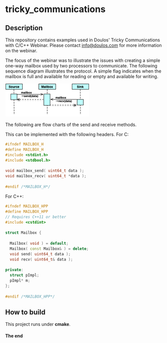 # tricky_communications
## Description

This repository contains examples used in Doulos' Tricky Communications with C/C++ Webinar. Please contact <info@doulos.com> for more information on the webinar.

The focus of the webinar was to illustrate the issues with creating a simple one-way mailbox used by two processors to communicate. The following sequence diagram illustrates the protocol. A simple flag indicates when the mailbox is full and available  for reading or empty and available for writing.

![sequence](assets/sequence.png)



The following are flow charts of the send and receive methods.



This can be implemented with the following headers. For C:

```c
#ifndef MAILBOX_H
#define MAILBOX_H
#include <stdint.h>
#include <stdbool.h>

void mailbox_send( uint64_t data );
void mailbox_recv( uint64_t *data );

#endif /*MAILBOX_H*/
```

For C++:

```c++
#ifndef MAILBOX_HPP
#define MAILBOX_HPP
// Requires C++11 or better
#include <cstdint>

struct Mailbox {

  Mailbox( void ) = default;
  Mailbox( const Mailbox& ) = delete;
  void send( uint64_t data );
  void recv( uint64_t& data );

private:
  struct pImpl;
  pImpl* m;
};

#endif /*MAILBOX_HPP*/
```

## How to build

This project runs under **cmake**.

#### The end
